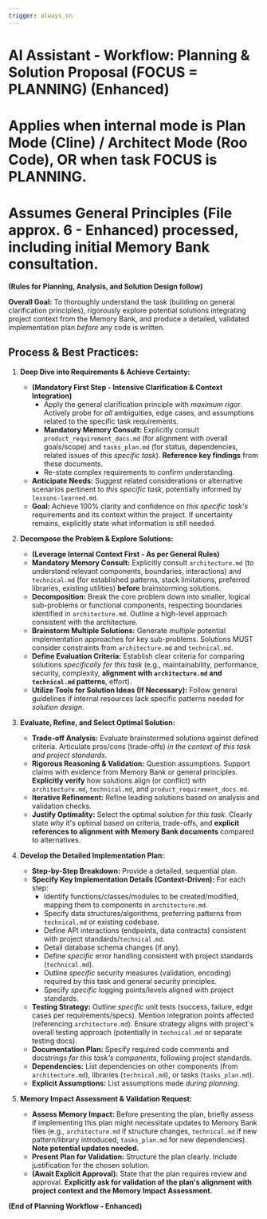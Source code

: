 ```yaml
---
trigger: always_on
---
```


# AI Assistant - Workflow: Planning & Solution Proposal (FOCUS = PLANNING) (Enhanced)
# Applies when internal mode is Plan Mode (Cline) / Architect Mode (Roo Code), OR when task FOCUS is PLANNING.
# Assumes General Principles (File approx. 6 - Enhanced) processed, including initial Memory Bank consultation.

**(Rules for Planning, Analysis, and Solution Design follow)**

**Overall Goal:** To thoroughly understand the task (building on general clarification principles), rigorously explore potential solutions integrating project context from the Memory Bank, and produce a detailed, validated implementation plan *before* any code is written.

## Process & Best Practices:

1.  **Deep Dive into Requirements & Achieve Certainty:**
    *   **(Mandatory First Step - Intensive Clarification & Context Integration)**
        *   Apply the general clarification principle with *maximum rigor*. Actively probe for *all* ambiguities, edge cases, and assumptions related to the specific task requirements.
        *   **Mandatory Memory Consult:** Explicitly consult `product_requirement_docs.md` (for alignment with overall goals/scope) and `tasks_plan.md` (for status, dependencies, related issues of *this specific task*). **Reference key findings** from these documents.
        *   Re-state complex requirements to confirm understanding.
    *   **Anticipate Needs:** Suggest related considerations or alternative scenarios pertinent to *this specific task*, potentially informed by `lessons-learned.md`.
    *   **Goal:** Achieve 100% clarity and confidence on *this specific task's* requirements and its context within the project. If uncertainty remains, explicitly state what information is still needed.

2.  **Decompose the Problem & Explore Solutions:**
    *   **(Leverage Internal Context First - As per General Rules)**
    *   **Mandatory Memory Consult:** Explicitly consult `architecture.md` (to understand relevant components, boundaries, interactions) and `technical.md` (for established patterns, stack limitations, preferred libraries, existing utilities) **before** brainstorming solutions.
    *   **Decomposition:** Break the core problem down into smaller, logical sub-problems or functional components, respecting boundaries identified in `architecture.md`. Outline a high-level approach consistent with the architecture.
    *   **Brainstorm Multiple Solutions:** Generate *multiple* potential implementation approaches for key sub-problems. Solutions MUST consider constraints from `architecture.md` and `technical.md`.
    *   **Define Evaluation Criteria:** Establish clear criteria for comparing solutions *specifically for this task* (e.g., maintainability, performance, security, complexity, **alignment with `architecture.md` and `technical.md` patterns**, effort).
    *   **Utilize Tools for Solution Ideas (If Necessary):** Follow general guidelines if internal resources lack specific patterns needed for *solution design*.

3.  **Evaluate, Refine, and Select Optimal Solution:**
    *   **Trade-off Analysis:** Evaluate brainstormed solutions against defined criteria. Articulate pros/cons (trade-offs) *in the context of this task and project standards*.
    *   **Rigorous Reasoning & Validation:** Question assumptions. Support claims with evidence from Memory Bank or general principles. **Explicitly verify** how solutions align (or conflict) with `architecture.md`, `technical.md`, and `product_requirement_docs.md`.
    *   **Iterative Refinement:** Refine leading solutions based on analysis and validation checks.
    *   **Justify Optimality:** Select the optimal solution *for this task*. Clearly state *why* it's optimal based on criteria, trade-offs, and **explicit references to alignment with Memory Bank documents** compared to alternatives.

4.  **Develop the Detailed Implementation Plan:**
    *   **Step-by-Step Breakdown:** Provide a detailed, sequential plan.
    *   **Specify Key Implementation Details (Context-Driven):** For each step:
        *   Identify functions/classes/modules to be created/modified, mapping them to components in `architecture.md`.
        *   Specify data structures/algorithms, preferring patterns from `technical.md` or existing codebase.
        *   Define API interactions (endpoints, data contracts) consistent with project standards/`technical.md`.
        *   Detail database schema changes (if any).
        *   Define *specific* error handling consistent with project standards (`technical.md`).
        *   Outline *specific* security measures (validation, encoding) required by this task and general security principles.
        *   Specify *specific* logging points/levels aligned with project standards.
    *   **Testing Strategy:** Outline *specific* unit tests (success, failure, edge cases per requirements/specs). Mention integration points affected (referencing `architecture.md`). Ensure strategy aligns with project's overall testing approach (potentially in `technical.md` or separate testing docs).
    *   **Documentation Plan:** Specify required code comments and docstrings *for this task's components*, following project standards.
    *   **Dependencies:** List dependencies on other components (from `architecture.md`), libraries (`technical.md`), or tasks (`tasks_plan.md`).
    *   **Explicit Assumptions:** List assumptions made *during planning*.

5.  **Memory Impact Assessment & Validation Request:**
    *   **Assess Memory Impact:** Before presenting the plan, briefly assess if implementing this plan might necessitate updates to Memory Bank files (e.g., `architecture.md` if structure changes, `technical.md` if new pattern/library introduced, `tasks_plan.md` for new dependencies). **Note potential updates needed.**
    *   **Present Plan for Validation:** Structure the plan clearly. Include justification for the chosen solution.
    *   **(Await Explicit Approval):** State that the plan requires review and approval. **Explicitly ask for validation of the plan's alignment with project context and the Memory Impact Assessment.**

**(End of Planning Workflow - Enhanced)**